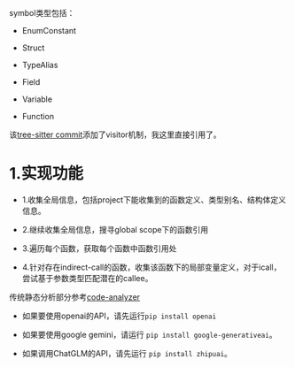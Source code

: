 
symbol类型包括：

- EnumConstant

- Struct 

- TypeAlias

- Field

- Variable

- Function

该[tree-sitter commit](https://github.com/tree-sitter/py-tree-sitter/tree/4e2e765c5d8cf946b886bc757aef5cbf907c82b8)添加了visitor机制，我这里直接引用了。


# 1.实现功能

- 1.收集全局信息，包括project下能收集到的函数定义、类型别名、结构体定义信息。

- 2.继续收集全局信息，搜寻global scope下的函数引用

- 3.遍历每个函数，获取每个函数中函数引用处

- 4.针对存在indirect-call的函数，收集该函数下的局部变量定义，对于icall，尝试基于参数类型匹配潜在的callee。

传统静态分析部分参考[code-analyzer](code_analyzer/ReadMe.md)

- 如果要使用openai的API，请先运行`pip install openai`

- 如果要使用google gemini，请运行 `pip install google-generativeai`。

- 如果调用ChatGLM的API，请先运行 `pip install zhipuai`。



